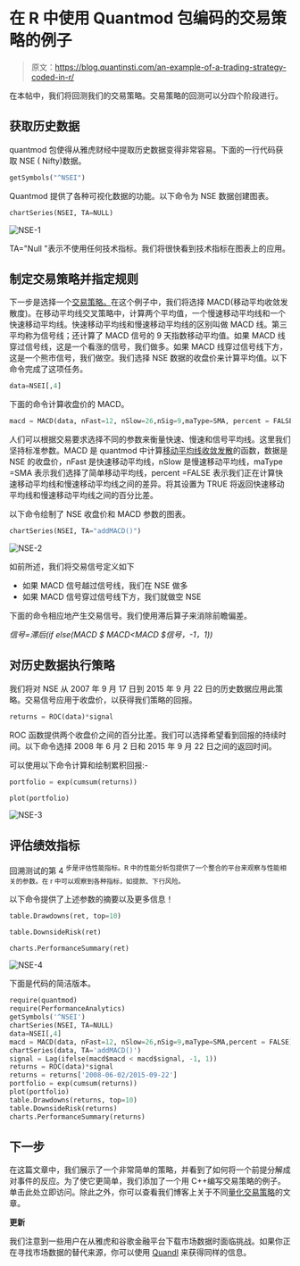 # 在 R 中使用 Quantmod 包编码的交易策略的例子

> 原文：<https://blog.quantinsti.com/an-example-of-a-trading-strategy-coded-in-r/>

在本帖中，我们将回测我们的交易策略。交易策略的回测可以分四个阶段进行。

## **获取历史数据**

quantmod 包使得从雅虎财经中提取历史数据变得非常容易。下面的一行代码获取 NSE ( Nifty)数据。

```py
getSymbols("^NSEI")
```

Quantmod 提供了各种可视化数据的功能。以下命令为 NSE 数据创建图表。

```py
chartSeries(NSEI, TA=NULL)
```

![NSE-1](img/fb19252d1a3229fca779df80b07661b4.png)

TA="Null "表示不使用任何技术指标。我们将很快看到技术指标在图表上的应用。

## **制定交易策略并指定规则**

下一步是选择一个[交易策略。](https://blog.quantinsti.com/algorithmic-trading-strategies/)在这个例子中，我们将选择 MACD(移动平均收敛发散度)。在移动平均线交叉策略中，计算两个平均值，一个慢速移动平均线和一个快速移动平均线。快速移动平均线和慢速移动平均线的区别叫做 MACD 线。第三平均称为信号线；还计算了 MACD 信号的 9 天指数移动平均值。如果 MACD 线穿过信号线，这是一个看涨的信号，我们做多。如果 MACD 线穿过信号线下方，这是一个熊市信号，我们做空。我们选择 NSE 数据的收盘价来计算平均值。以下命令完成了这项任务。

```py
data=NSEI[,4]
```

下面的命令计算收盘价的 MACD。

```py
macd = MACD(data, nFast=12, nSlow=26,nSig=9,maType=SMA, percent = FALSE)
```

人们可以根据交易要求选择不同的参数来衡量快速、慢速和信号平均线。这里我们坚持标准参数。MACD 是 quantmod 中计算[移动平均线收敛发散](https://blog.quantinsti.com/moving-average-trading-strategies/)的函数，数据是 NSE 的收盘价，nFast 是快速移动平均线，nSlow 是慢速移动平均线，maType =SMA 表示我们选择了简单移动平均线，percent =FALSE 表示我们正在计算快速移动平均线和慢速移动平均线之间的差异。将其设置为 TRUE 将返回快速移动平均线和慢速移动平均线之间的百分比差。

以下命令绘制了 NSE 收盘价和 MACD 参数的图表。

```py
chartSeries(NSEI, TA="addMACD()")
```

![NSE-2](img/a1a5e3c0779b8807d24e0f0036e9e100.png)

如前所述，我们将交易信号定义如下

*   如果 MACD 信号越过信号线，我们在 NSE 做多
*   如果 MACD 信号穿过信号线下方，我们就做空 NSE

下面的命令相应地产生交易信号。我们使用滞后算子来消除前瞻偏差。

*信号=滞后(if else(MACD $ MACD<MACD $信号，-1，1))*

## **对历史数据执行策略**

我们将对 NSE 从 2007 年 9 月 17 日到 2015 年 9 月 22 日的历史数据应用此策略。交易信号应用于收盘价，以获得我们策略的回报。

```py
returns = ROC(data)*signal
```

ROC 函数提供两个收盘价之间的百分比差。我们可以选择希望看到回报的持续时间。以下命令选择 2008 年 6 月 2 日和 2015 年 9 月 22 日之间的返回时间。

可以使用以下命令计算和绘制累积回报:-

```py
portfolio = exp(cumsum(returns))

plot(portfolio)
```

![NSE-3](img/f67e7d2d0acff688a4063080a262bac7.png)

## **评估绩效指标**

回溯测试的第 4 <sup>步是评估性能指标。R 中的性能分析包提供了一个整合的平台来观察与性能相关的参数。在 r 中可以观察到各种指标，如提款、下行风险。</sup>

以下命令提供了上述参数的摘要以及更多信息！

```py
table.Drawdowns(ret, top=10)

table.DownsideRisk(ret)

charts.PerformanceSummary(ret)
```

![NSE-4](img/935c2aa2368a13b941d17b7cd5b09097.png)

下面是代码的简洁版本。

```py
require(quantmod)
require(PerformanceAnalytics)
getSymbols('^NSEI')
chartSeries(NSEI, TA=NULL)
data=NSEI[,4]
macd = MACD(data, nFast=12, nSlow=26,nSig=9,maType=SMA,percent = FALSE)
chartSeries(data, TA='addMACD()')
signal = Lag(ifelse(macd$macd < macd$signal, -1, 1))
returns = ROC(data)*signal
returns = returns['2008-06-02/2015-09-22']
portfolio = exp(cumsum(returns))
plot(portfolio)
table.Drawdowns(returns, top=10)
table.DownsideRisk(returns)
charts.PerformanceSummary(returns)
```

## 下一步

在这篇文章中，我们展示了一个非常简单的策略，并看到了如何将一个前提分解成对事件的反应。为了使它更简单，我们添加了一个用 C++编写交易策略的例子。单击此处立即访问。除此之外，你可以查看我们博客上关于不同[量化交易策略](https://quantra.quantinsti.com/course/quantitative-trading-strategies-models)的文章。

**更新**

我们注意到一些用户在从雅虎和谷歌金融平台下载市场数据时面临挑战。如果你正在寻找市场数据的替代来源，你可以使用 [Quandl](https://www.quandl.com/) 来获得同样的信息。